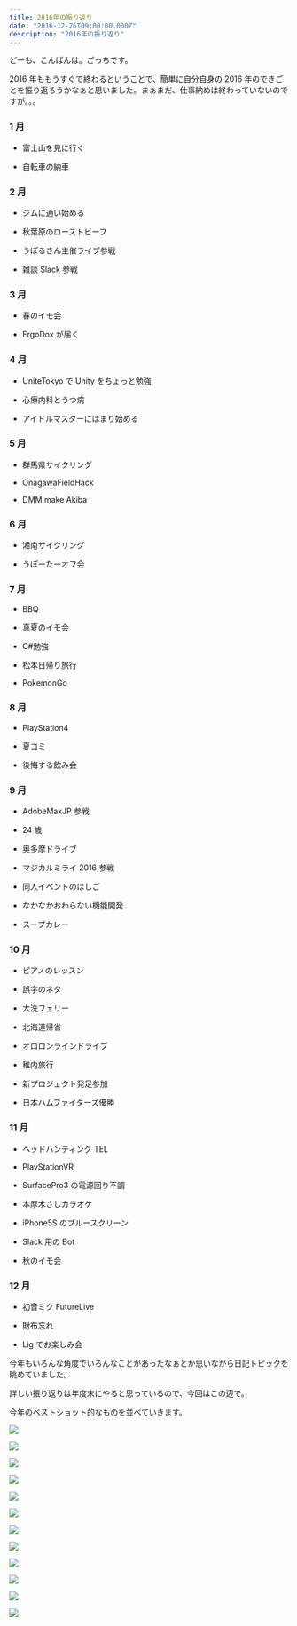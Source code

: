 ```yaml
---
title: 2016年の振り返り
date: "2016-12-26T09:00:00.000Z"
description: "2016年の振り返り"
---
```


どーも、こんばんは。ごっちです。

2016 年ももうすぐで終わるということで、簡単に自分自身の 2016 年のできごとを振り返ろうかなぁと思いました。まぁまだ、仕事納めは終わっていないのですが。。。

### 1 月

- 富士山を見に行く

- 自転車の納車

### 2 月

- ジムに通い始める

- 秋葉原のローストビーフ

- うぽるさん主催ライブ参戦

- 雑談 Slack 参戦

### 3 月

- 春のイモ会

- ErgoDox が届く

### 4 月

- UniteTokyo で Unity をちょっと勉強

- 心療内科とうつ病

- アイドルマスターにはまり始める

### 5 月

- 群馬県サイクリング

- OnagawaFieldHack

- DMM.make Akiba

### 6 月

- 湘南サイクリング

- うぽーたーオフ会

### 7 月

- BBQ

- 真夏のイモ会

- C#勉強

- 松本日帰り旅行

- PokemonGo

### 8 月

- PlayStation4

- 夏コミ

- 後悔する飲み会

### 9 月

- AdobeMaxJP 参戦

- 24 歳

- 奥多摩ドライブ

- マジカルミライ 2016 参戦

- 同人イベントのはしご

- なかなかおわらない機能開発

- スープカレー

### 10 月

- ピアノのレッスン

- 誤字のネタ

- 大洗フェリー

- 北海道帰省

- オロロンラインドライブ

- 稚内旅行

- 新プロジェクト発足参加

- 日本ハムファイターズ優勝

### 11 月

- ヘッドハンティング TEL

- PlayStationVR

- SurfacePro3 の電源回り不調

- 本厚木さしカラオケ

- iPhone5S のブルースクリーン

- Slack 用の Bot

- 秋のイモ会

### 12 月

- 初音ミク FutureLive

- 財布忘れ

- Lig でお楽しみ会

今年もいろんな角度でいろんなことがあったなぁとか思いながら日記トピックを眺めていました。

詳しい振り返りは年度末にやると思っているので、今回はこの辺で。

今年のベストショット的なものを並べていきます。

![](https://cdn-images-1.medium.com/max/6528/0*FLbMXx_efBt2eQIK.jpg)

![](https://cdn-images-1.medium.com/max/6528/0*pQ7Iv3Ha_lLkCmlY.jpg)

![](https://cdn-images-1.medium.com/max/6528/0*HSZp06susTq_TfoZ.jpg)

![](https://cdn-images-1.medium.com/max/8000/0*gk6xxa7GzobLmi-P.jpg)

![](https://cdn-images-1.medium.com/max/8000/0*z31q958Ani9nincV.jpg)

![](https://cdn-images-1.medium.com/max/8000/0*E5TvmdTsgoGObcrt.jpg)

![](https://cdn-images-1.medium.com/max/8000/0*AQaQYY4bfuPgal0Q.jpg)

![](https://cdn-images-1.medium.com/max/8064/0*fyxXNtYe8-s9QqiR.jpg)

![](https://cdn-images-1.medium.com/max/8000/0*end19sWhYNuHCe5Q.jpg)

![](https://cdn-images-1.medium.com/max/8000/0*WX-qZ0cOIMjZQ-zE.jpg)

![](https://cdn-images-1.medium.com/max/6528/0*xvo7Quqzw7W-EQUV.jpg)

![](https://cdn-images-1.medium.com/max/9968/0*klwywotEVWv--m_-.jpg)
